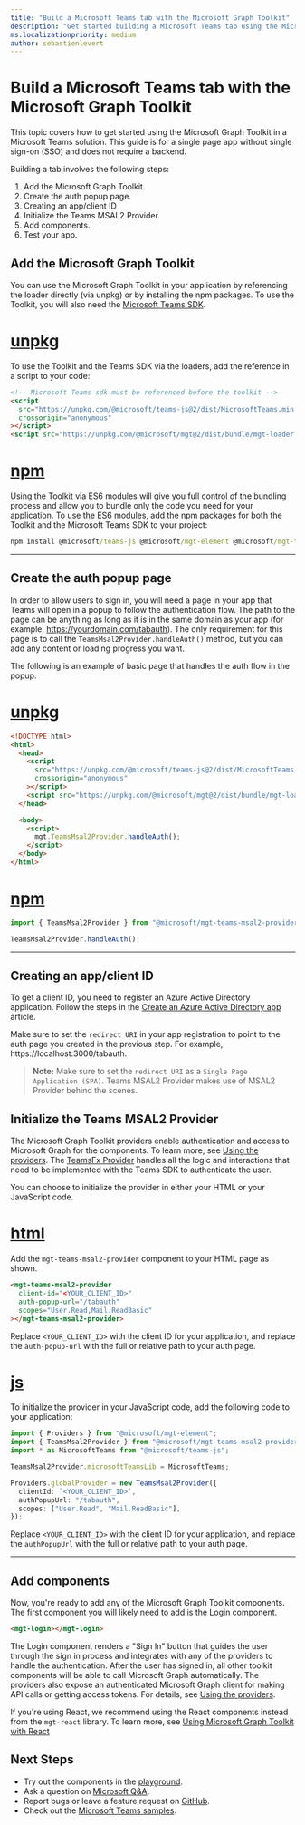 ```yaml
---
title: "Build a Microsoft Teams tab with the Microsoft Graph Toolkit"
description: "Get started building a Microsoft Teams tab using the Microsoft Graph Toolkit."
ms.localizationpriority: medium
author: sebastienlevert
---
```


# Build a Microsoft Teams tab with the Microsoft Graph Toolkit

This topic covers how to get started using the Microsoft Graph Toolkit in a Microsoft Teams solution. This guide is for a single page app without single sign-on (SSO) and does not require a backend.

Building a tab involves the following steps:

1. Add the Microsoft Graph Toolkit.
1. Create the auth popup page.
1. Creating an app/client ID
1. Initialize the Teams MSAL2 Provider.
1. Add components.
1. Test your app.

## Add the Microsoft Graph Toolkit

You can use the Microsoft Graph Toolkit in your application by referencing the loader directly (via unpkg) or by installing the npm packages. To use the Toolkit, you will also need the [Microsoft Teams SDK](/javascript/api/overview/msteams-client?view=msteams-client-js-latest&preserve-view=true#using-the-sdk).

# [unpkg](#tab/unpkg)

To use the Toolkit and the Teams SDK via the loaders, add the reference in a script to your code:

```html
<!-- Microsoft Teams sdk must be referenced before the toolkit -->
<script
  src="https://unpkg.com/@microsoft/teams-js@2/dist/MicrosoftTeams.min.js"
  crossorigin="anonymous"
></script>
<script src="https://unpkg.com/@microsoft/mgt@2/dist/bundle/mgt-loader.js"></script>
```

# [npm](#tab/npm)

Using the Toolkit via ES6 modules will give you full control of the bundling process and allow you to bundle only the code you need for your application. To use the ES6 modules, add the npm packages for both the Toolkit and the Microsoft Teams SDK to your project:

```cmd
npm install @microsoft/teams-js @microsoft/mgt-element @microsoft/mgt-teams-msal2-provider @microsoft/mgt-components
```

---

## Create the auth popup page

In order to allow users to sign in, you will need a page in your app that Teams will open in a popup to follow the authentication flow. The path to the page can be anything as long as it is in the same domain as your app (for example, https://yourdomain.com/tabauth). The only requirement for this page is to call the `TeamsMsal2Provider.handleAuth()` method, but you can add any content or loading progress you want.

The following is an example of basic page that handles the auth flow in the popup.

# [unpkg](#tab/unpkg)

```html
<!DOCTYPE html>
<html>
  <head>
    <script
      src="https://unpkg.com/@microsoft/teams-js@2/dist/MicrosoftTeams.min.js"
      crossorigin="anonymous"
    ></script>
    <script src="https://unpkg.com/@microsoft/mgt@2/dist/bundle/mgt-loader.js"></script>
  </head>

  <body>
    <script>
      mgt.TeamsMsal2Provider.handleAuth();
    </script>
  </body>
</html>
```

# [npm](#tab/npm)

```js
import { TeamsMsal2Provider } from "@microsoft/mgt-teams-msal2-provider";

TeamsMsal2Provider.handleAuth();
```

---

## Creating an app/client ID

To get a client ID, you need to register an Azure Active Directory application. Follow the steps in the [Create an Azure Active Directory app](./add-aad-app-registration.md) article.

Make sure to set the `redirect URI` in your app registration to point to the auth page you created in the previous step. For example, https://localhost:3000/tabauth.

> **Note:** Make sure to set the `redirect URI` as a `Single Page Application (SPA)`. Teams MSAL2 Provider makes use of MSAL2 Provider behind the scenes.

## Initialize the Teams MSAL2 Provider

The Microsoft Graph Toolkit providers enable authentication and access to Microsoft Graph for the components. To learn more, see [Using the providers](../providers/providers.md). The [TeamsFx Provider](../providers/teamsfx.md) handles all the logic and interactions that need to be implemented with the Teams SDK to authenticate the user.

You can choose to initialize the provider in either your HTML or your JavaScript code.

# [html](#tab/html)

Add the `mgt-teams-msal2-provider` component to your HTML page as shown.

```html
<mgt-teams-msal2-provider
  client-id="<YOUR_CLIENT_ID>"
  auth-popup-url="/tabauth"
  scopes="User.Read,Mail.ReadBasic"
></mgt-teams-msal2-provider>
```

Replace `<YOUR_CLIENT_ID>` with the client ID for your application, and replace the `auth-popup-url` with the full or relative path to your auth page.

# [js](#tab/js)

To initialize the provider in your JavaScript code, add the following code to your application:

```ts
import { Providers } from "@microsoft/mgt-element";
import { TeamsMsal2Provider } from "@microsoft/mgt-teams-msal2-provider";
import * as MicrosoftTeams from "@microsoft/teams-js";

TeamsMsal2Provider.microsoftTeamsLib = MicrosoftTeams;

Providers.globalProvider = new TeamsMsal2Provider({
  clientId: `<YOUR_CLIENT_ID>`,
  authPopupUrl: "/tabauth",
  scopes: ["User.Read", "Mail.ReadBasic"],
});
```

Replace `<YOUR_CLIENT_ID>` with the client ID for your application, and replace the `authPopupUrl` with the full or relative path to your auth page.

---

## Add components

Now, you're ready to add any of the Microsoft Graph Toolkit components. The first component you will likely need to add is the Login component.

```HTML
<mgt-login></mgt-login>
```

The Login component renders a "Sign In" button that guides the user through the sign in process and integrates with any of the providers to handle the authentication. After the user has signed in, all other toolkit components will be able to call Microsoft Graph automatically. The providers also expose an authenticated Microsoft Graph client for making API calls or getting access tokens. For details, see [Using the providers](../providers/providers.md).

If you're using React, we recommend using the React components instead from the `mgt-react` library. To learn more, see [Using Microsoft Graph Toolkit with React](./use-toolkit-with-react.md)

## Next Steps

- Try out the components in the [playground](https://mgt.dev).
- Ask a question on [Microsoft Q&A](/answers/topics/microsoft-graph-toolkit.html).
- Report bugs or leave a feature request on [GitHub](https://aka.ms/mgt).
- Check out the [Microsoft Teams samples](https://github.com/OfficeDev/Microsoft-Teams-Samples/tree/main/samples/tab-graph-toolkit).
